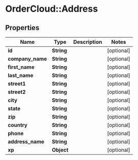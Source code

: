 # OrderCloud::Address

## Properties
Name | Type | Description | Notes
------------ | ------------- | ------------- | -------------
**id** | **String** |  | [optional] 
**company_name** | **String** |  | [optional] 
**first_name** | **String** |  | [optional] 
**last_name** | **String** |  | [optional] 
**street1** | **String** |  | [optional] 
**street2** | **String** |  | [optional] 
**city** | **String** |  | [optional] 
**state** | **String** |  | [optional] 
**zip** | **String** |  | [optional] 
**country** | **String** |  | [optional] 
**phone** | **String** |  | [optional] 
**address_name** | **String** |  | [optional] 
**xp** | **Object** |  | [optional] 


